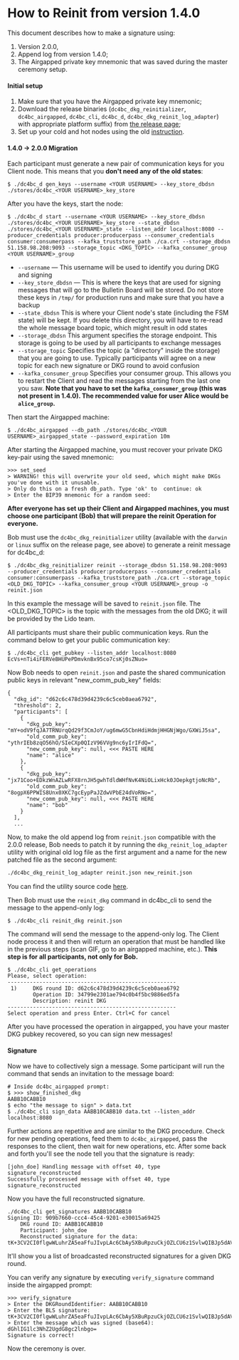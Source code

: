  # How to Reinit from version 1.4.0

This document describes how to make a signature using:
1. Version 2.0.0,
2. Append log from version 1.4.0;
3. The Airgapped private key mnemonic that was saved during the master ceremony setup.

#### Initial setup

1. Make sure that you have the Airgapped private key mnemonic;
2. Download the release binaries (`dc4bc_dkg_reinitializer`, `dc4bc_airgapped`, `dc4bc_cli`, `dc4bc_d`, `dc4bc_dkg_reinit_log_adapter`) with appropriate platform suffix) from [the release page](https://github.com/lidofinance/dc4bc/releases/tag/2.0.0);
3. Set up your cold and hot nodes using the old [instruction](https://github.com/lidofinance/dc4bc/blob/master/HowTo.md#setting-up-hot-and-airapped-nodes).

#### 1.4.0 -> 2.0.0 Migration

Each participant must generate a new pair of communication keys for you Client node. This means that you **don't need any of the old states**:
```
$ ./dc4bc_d gen_keys --username <YOUR USERNAME> --key_store_dbdsn ./stores/dc4bc_<YOUR USERNAME>_key_store
```
After you have the keys, start the node:
```
$ ./dc4bc_d start --username <YOUR USERNAME> --key_store_dbdsn ./stores/dc4bc_<YOUR USERNAME>_key_store --state_dbdsn ./stores/dc4bc_<YOUR USERNAME>_state --listen_addr localhost:8080 --producer_credentials producer:producerpass --consumer_credentials consumer:consumerpass --kafka_truststore_path ./ca.crt --storage_dbdsn 51.158.98.208:9093 --storage_topic <DKG_TOPIC> --kafka_consumer_group <YOUR USERNAME>_group
```
* `--username` — This username will be used to identify you during DKG and signing
* `--key_store_dbdsn` — This is where the keys that are used for signing messages that will go to the Bulletin Board will be stored. Do not store these keys in `/tmp/` for production runs and make sure that you have a backup
* `--state_dbdsn` This is where your Client node's state (including the FSM state) will be kept. If you delete this directory, you will have to re-read the whole message board topic, which might result in odd states
* `--storage_dbdsn` This argument specifies the storage endpoint. This storage is going to be used by all participants to exchange messages
* `--storage_topic` Specifies the topic (a "directory" inside the storage) that you are going to use. Typically participants will agree on a new topic for each new signature or DKG round to avoid confusion
* `--kafka_consumer_group` Specifies your consumer group. This allows you to restart the Client and read the messages starting from the last one you saw.
**Note that you have to set the `kafka_consumer_group` (this was not present in 1.4.0). The recommended value for user Alice would be `alice_group`.**

Then start the Airgapped machine:
```
$ ./dc4bc_airgapped --db_path ./stores/dc4bc_<YOUR USERNAME>_airgapped_state --password_expiration 10m
```
After starting the Airgapped machine, you must recover your private DKG key-pair using the saved mnemonic:

```shell
>>> set_seed
> WARNING! this will overwrite your old seed, which might make DKGs you've done with it unusable.
> Only do this on a fresh db_path. Type 'ok' to  continue: ok
> Enter the BIP39 mnemonic for a random seed:
```

**After everyone has set up their Client and Airgapped machines, you must choose one participant (Bob) that will prepare the reinit Operation for everyone.**

Bob must use the ```dc4bc_dkg_reinitializer``` utility (available with the `darwin` or `linux` suffix on the release page, see above) to generate a reinit message for dc4bc_d:

```shell
$ ./dc4bc_dkg_reinitializer reinit --storage_dbdsn 51.158.98.208:9093 --producer_credentials producer:producerpass --consumer_credentials consumer:consumerpass --kafka_truststore_path ./ca.crt --storage_topic <OLD_DKG_TOPIC> --kafka_consumer_group <YOUR USERNAME>_group -o reinit.json
```
In this example the message will be saved to ```reinit.json``` file. The <OLD_DKG_TOPIC> is the topic with the messages from the old DKG; it will be provided by the Lido team.

All participants must share their public communication keys. Run the command below to get your public communication key:
```
$ ./dc4bc_cli get_pubkey --listen_addr localhost:8080
EcVs+nTi4iFERVeBHUPePDmvknBx95co7csKj0sZNuo=
```
Now Bob needs to open ```reinit.json``` and paste the shared communication public keys in relevant "new_comm_pub_key" fields:

```
{
  "dkg_id": "d62c6c478d39d4239c6c5ceb0aea6792",
  "threshold": 2,
  "participants": [
    {
      "dkg_pub_key": "mY+odV9fqJA7TRNUrqQd29f3CmJoY/ug6mwG5CbnHdiHdmjHHGNjWgo/GXWiJ5sa",
      "old_comm_pub_key": "ythrIEb8zqO56hO/SIeCXp0QIzV96VVg9nc6yIrIFdQ=",
      "new_comm_pub_key": null, <<< PASTE HERE
      "name": "alice"
    },
    {
      "dkg_pub_key": "jx71Coo+EDkzWnAZLwRFX8rnJH5gwhTdldWHfNvK4NiOLixHck0JOepkgtjoNcRb",
      "old_comm_pub_key": "8ogpX6PPWIS8Unx0XKC7gcEypPaJZdwVPbE24dVoRNo=",
      "new_comm_pub_key": null, <<< PASTE HERE
      "name": "bob"
    }
  ],
  ...
```

Now, to make the old append log from ```reinit.json``` compatible with the 2.0.0 release, Bob needs to patch it by running the `dkg_reinit_log_adapter` utility with original old log file as the first argument and a name for the new patched file as the second argument:
```bash
./dc4bc_dkg_reinit_log_adapter reinit.json new_reinit.json 
```
You can find the utility source code [here](https://github.com/lidofinance/dc4bc/tree/master/cmd/dkg_reinit_log_adapter).

Then Bob must use the ```reinit_dkg``` command in dc4bc_cli to send the message to the append-only log:

```shell
$ ./dc4bc_cli reinit_dkg reinit.json
```

The command will send the message to the append-only log. The Client node process it and then will return an operation that must be handled like in the previous steps (scan GIF, go to an airgapped machine, etc.). **This step is for all participants, not only for Bob.**

```
$ ./dc4bc_cli get_operations
Please, select operation:
-----------------------------------------------------
 1)		DKG round ID: d62c6c478d39d4239c6c5ceb0aea6792
		Operation ID: 34799e2301ae794c0b4f5bc9886ed5fa
		Description: reinit DKG
-----------------------------------------------------
Select operation and press Enter. Ctrl+C for cancel
```

After you have processed the operation in airgapped, you have your master DKG pubkey recovered, so you can sign new messages!

#### Signature

Now we have to collectively sign a message. Some participant will run the command that sends an invitation to the message board:

```
# Inside dc4bc_airgapped prompt:
$ >>> show_finished_dkg
AABB10CABB10
$ echo "the message to sign" > data.txt
$ ./dc4bc_cli sign_data AABB10CABB10 data.txt --listen_addr localhost:8080
```
Further actions are repetitive and are similar to the DKG procedure. Check for new pending operations, feed them to `dc4bc_airgapped`, pass the responses to the client, then wait for new operations, etc. After some back and forth you'll see the node tell you that the signature is ready:
```
[john_doe] Handling message with offset 40, type signature_reconstructed
Successfully processed message with offset 40, type signature_reconstructed
```

Now you have the full reconstructed signature.
```
./dc4bc_cli get_signatures AABB10CABB10
Signing ID: 909b7660-ccc4-45c4-9201-e30015a69425
	DKG round ID: AABB10CABB10
	Participant: john_doe
	Reconstructed signature for the data: tK+3CV2CI0flgwWLuhrZA5eaFfuJIvpLAc6CbAy5XBuRpzuCkjOZLCU6z1SvlwQIBJp5dAVa2rtbSy1jl98YtidujVWeUDNUz+kRl2C1C1BeLG5JvzQxhgr2dDxq0thu
```
It'll show you a list of broadcasted reconstructed signatures for a given DKG round.

You can verify any signature by executing `verify_signature` command inside the airgapped prompt:
```
>>> verify_signature
> Enter the DKGRoundIdentifier: AABB10CABB10
> Enter the BLS signature: tK+3CV2CI0flgwWLuhrZA5eaFfuJIvpLAc6CbAy5XBuRpzuCkjOZLCU6z1SvlwQIBJp5dAVa2rtbSy1jl98YtidujVWeUDNUz+kRl2C1C1BeLG5JvzQxhgr2dDxq0thu
> Enter the message which was signed (base64): dGhlIG1lc3NhZ2UgdG8gc2lnbgo=
Signature is correct!
```

Now the ceremony is  over. 
